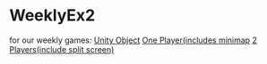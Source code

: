 # WeeklyEx2

for our weekly games:
  [Unity Object]()
  [One Player(includes minimap]()
  [2 Players(include split screen)]()
